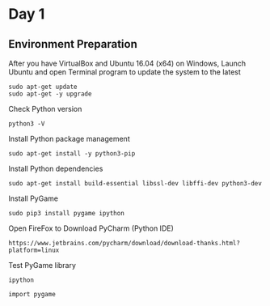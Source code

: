 # Day 1

## Environment Preparation

After you have VirtualBox and Ubuntu 16.04 (x64) on Windows,
Launch Ubuntu and open Terminal program to update the system to the latest

```
sudo apt-get update
sudo apt-get -y upgrade
```

Check Python version
```
python3 -V
```

Install Python package management
```
sudo apt-get install -y python3-pip
```

Install Python dependencies
```
sudo apt-get install build-essential libssl-dev libffi-dev python3-dev
```

Install PyGame
```
sudo pip3 install pygame ipython
```

Open FireFox to Download PyCharm (Python IDE)
```
https://www.jetbrains.com/pycharm/download/download-thanks.html?platform=linux
```
Test PyGame library
```
ipython
```
```
import pygame
```

